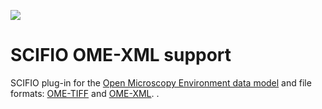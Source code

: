 [![](https://travis-ci.org/scifio/scifio-ome-xml.svg?branch=master)](https://travis-ci.org/scifio/scifio-ome-xml)

SCIFIO OME-XML support
======================

SCIFIO plug-in for the [Open Microscopy Environment data
model](http://www.openmicroscopy.org/site/support/ome-model/)
and file formats:
[OME-TIFF](https://www.openmicroscopy.org/site/support/ome-model/ome-tiff/)
and
[OME-XML](https://www.openmicroscopy.org/site/support/ome-model/ome-xml/).
.
